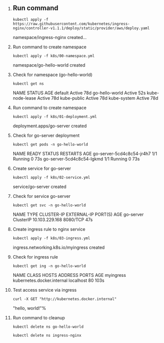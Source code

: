 1. ## Run command
   ```
   kubectl apply -f https://raw.githubusercontent.com/kubernetes/ingress-nginx/controller-v1.1.1/deploy/static/provider/aws/deploy.yaml
   ```
    namespace/ingress-nginx created...

2. Run command to create namespace
   ```
   kubectl apply -f k8s/00-namespace.yml
   ```
   namespace/go-hello-world created

3. Check for namespace (go-hello-world)
   ```
   kubectl get ns
   ```
   NAME STATUS AGE
   default Active 78d
   go-hello-world Active 52s
   kube-node-lease Active 78d
   kube-public Active 78d
   kube-system Active 78d

4. Run command to create namespace
   ```
   kubectl apply -f k8s/01-deployment.yml
   ```
   deployment.apps/go-server created

5. Check for go-server deployment
   ```
   kubectl get pods -n go-hello-world
   ```
   NAME READY STATUS RESTARTS AGE
   go-server-5cd4c8c54-jr4h7 1/1 Running 0 73s
   go-server-5cd4c8c54-lgkmd 1/1 Running 0 73s

6. Create service for go-server
   ```
   kubectl apply -f k8s/02-service.yml  
   ```
   service/go-server created

7. Check for service go-server
   ```
   kubectl get svc -n go-hello-world
   ```
   NAME TYPE CLUSTER-IP EXTERNAL-IP PORT(S) AGE
   go-server ClusterIP 10.103.229.168 <none> 8080/TCP 47s

8. Create ingress rule to nginx service
   ```
   kubectl apply -f k8s/03-ingress.yml
   ```
   ingress.networking.k8s.io/myingress created

9. Check for ingress rule
   ```
   kubectl get ing -n go-hello-world
   ```
   NAME CLASS HOSTS ADDRESS PORTS AGE
   myingress <none> kubernetes.docker.internal localhost 80 103s

10. Test access service via ingress
    ```
    curl -X GET "http://kubernetes.docker.internal"
    ```
    "hello, world!"%

11. Run command to cleanup
    ```
    kubectl delete ns go-hello-world
    ```
    ```
    kubectl delete ns ingress-nginx
    ```
